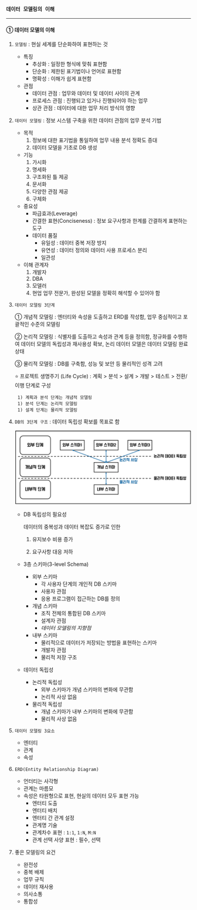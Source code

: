 ### `데이터 모델링의 이해`

***

#### ① 데이터 모델의 이해

1. `모델링` : 현실 세계를 단순화하여 표현하는 것

   - 특징
     - 추상화 : 일정한 형식에 맞춰 표현함
     - 단순화 : 제한된 표기법이나 언어로 표현함
     - 명확성 : 이해가 쉽게 표현함
   - 관점
     - 데이터 관점 : 업무와 데이터 및 데이터 사이의 관계
     - 프로세스 관점 : 진행되고 있거나 진행되어야 하는 업무
     - 상관 관점 : 데이터에 대한 업무 처리 방식의 영향

2. `데이터 모델링` : 정보 시스템 구축을 위한 데이터 관점의 업무 분석 기법

   - 목적
     1. 정보에 대한 표기법을 통일하여 업무 내용 분석 정확도 증대
     2. 데이터 모델을 기초로 DB 생성
   - 기능
     1. 가시화
     2. 명세화
     3. 구조화된 틀 제공
     4. 문서화
     5. 다양한 관점 제공
     6. 구체화
   - 중요성
     - 파급효과(Leverage)
     - 간결한 표현(Conciseness) : 정보 요구사항과 한계를 간결하게 표현하는 도구
     - 데이터 품질
       - 유일성 : 데이터 중복 저장 방지
       - 유연성 : 데이터 정의와 데이터 사용 프로세스 분리
       - 일관성
   - 이해 관계자
     1. 개발자
     2. DBA
     3. 모델러
     4. 현업 업무 전문가, 완성된 모델을 정확히 해석할 수 있어야 함

3. `데이터 모델링 3단계`

   ➀ 개념적 모델링 : 엔터티와 속성을 도출하고 ERD를 작성함, 업무 중심적이고 포괄적인 수준의 모델링

   ➁ 논리적 모델링 : 식별자를 도출하고 속성과 관계 등을 정의함, 정규화를 수행하여 데이터 모델의 독립성과 재사용성 확보, 논리 데이터 모델은 데이터 모델링 완료 상태

   ➂ 물리적 모델링 : DB를 구축함, 성능 및 보안 등 물리적인 성격 고려

   ⭐️ 프로젝트 생명주기 (Life Cycle) : 계획 > 분석 > 설계 > 개발 > 테스트 > 전환/이행 단계로 구성

   		1) 계획과 분석 단계는 개념적 모델링
   		1) 분석 단계는 논리적 모델링
   		1) 설계 단계는 물리적 모델링

4. `DB의 3단계 구조` : 데이터 독립성 확보를 목표로 함

   ![DB](datemodeling.assets/DB.png)

   - DB 독립성의 필요성

     데이터의 중복성과 데이터 복잡도 증가로 인한

     1. 유지보수 비용 증가

     2. 요구사항 대응 저하

   - 3층 스키마(3-level Schema)

     - 외부 스키마
       - 각 사용자 단계의 개인적 DB 스키마
       - 사용자 관점
       - 응용 프로그램이 접근하는 DB를 정의
     - 개념 스키마
       - 조직 전체의 통합된 DB 스키마
       - 설계자 관점
       - *데이터 모델링의 지향점*
     - 내부 스키마
       - 물리적으로 데이터가 저장되는 방법을 표현하는 스키마
       - 개발자 관점
       - 물리적 저장 구조

   - 데이터 독립성

     - 논리적 독립성
       - 외부 스키마가 개념 스키마의 변화에 무관함
       - 논리적 사상 없음
     - 물리적 독립성
       - 개념 스키마가 내부 스키마의 변화에 무관함
       - 물리적 사상 없음

5. `데이터 모델링 3요소`

   - 엔터티
   - 관계
   - 속성

6. `ERD(Entity Relationship Diagram)`

   - 언터티는 사각형
   - 관계는 마름모
   - 속성은 타원형으로 표현, 현실의 데이터 모두 표현 가능
     - 엔터티 도출
     - 엔터티 배치
     - 엔터티 간 관계 설정
     - 관계명 기술
     - 관계차수 표현 : `1:1`, `1:N`, `M:N`
     - 관계 선택 사양 표현 : 필수, 선택

7. 좋은 모델링의 요건

   - 완전성
   - 중복 배제
   - 업무 규칙
   - 데이터 재사용
   - 의사소통
   - 통합성







